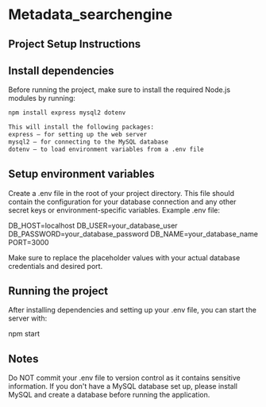 # Metadata_searchengine

## Project Setup Instructions

## Install dependencies

Before running the project, make sure to install the required Node.js modules by running:

```bash
npm install express mysql2 dotenv

This will install the following packages:
express – for setting up the web server
mysql2 – for connecting to the MySQL database
dotenv – to load environment variables from a .env file
```

## Setup environment variables

Create a .env file in the root of your project directory. This file should contain the configuration for your database connection and any other secret keys or environment-specific variables.
Example .env file:

DB_HOST=localhost
DB_USER=your_database_user
DB_PASSWORD=your_database_password
DB_NAME=your_database_name
PORT=3000

Make sure to replace the placeholder values with your actual database credentials and desired port.

## Running the project
After installing dependencies and setting up your .env file, you can start the server with:

npm start

## Notes
Do NOT commit your .env file to version control as it contains sensitive information.
If you don't have a MySQL database set up, please install MySQL and create a database before running the application.


